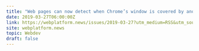 ```yaml
---
title: "Web pages can now detect when Chrome’s window is covered by another window."
date: 2019-03-27T06:00:00Z
link: https://webplatform.news/issues/2019-03-27?utm_medium=RSS&utm_source=hune
site: webplatform.news
topic: Webdev
draft: false
---
```

